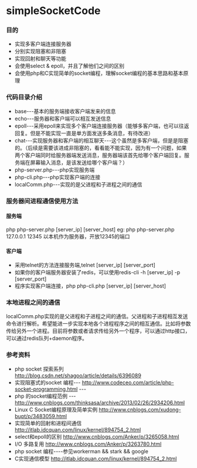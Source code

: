# simpleSocketCode

### 目的
* 实现多客户端连接服务器
* 分别实现阻塞和非阻塞
* 实现回射和聊天等功能
* 会使用select & epoll，并且了解他们之间的区别
* 会使用php和C实现简单的socket编程，理解socket编程的基本思路和基本原理

### 代码目录介绍
* base---基本的服务端接收客户端发来的信息
* echo---服务器和客户端可以相互发送信息
* epoll---采用epoll来实现多个客户端连接服务器（能够多客户端，也可以往返回复。但是不能实现一直是单方面发送多条消息，有待改进）
* chat---实现服务器和客户端的相互聊天---这个虽然是多客户端，但是是阻塞的。（后续是需要该进成非阻塞的，看看能不能实现，因为有一个问题，如果两个客户端同时给服务器端发送消息，服务器端该首先给哪个客户端回复。服务端在屏幕输入消息，是该发送给哪个客户端？）
* php-server.php---php实现服务端
* php-cli.php---php实现客户端的连接
* localComm.php---实现的是父进程和子进程之间的通信

### 服务器间进程通信使用方法
#### 服务端
  php php-server.php [server_ip] [server_host]
  eg: php php-server.php 127.0.0.1 12345
  以本机作为服务器，开放12345的端口
#### 客户端
* 采用telnet的方法连接服务端,telnet [server_ip] [server_port]
* 如果你的客户端服务器安装了redis，可以使用redis-cli -h [server_ip] -p [server_port]
* 程序实现客户端连接，php php-cli.php [server_ip] [server_host]


### 本地进程之间的通信
localComm.php实现的是父进程和子进程之间的通信。父进程和子进程相互发送命令进行解析。希望能进一步实现本地各个进程程序之间的相互通信。比如将参数传给另外一个进程。目前将参数或者请求传给另外一个程序，可以通过http接口，可以通过redis队列+daemon程序。

### 参考资料
* php socket 探索系列 http://blog.csdn.net/shagoo/article/details/6396089 
* 实现阻塞式的socket 编程--- http://www.codeceo.com/article/php-socket-programming.html ---
* php 的socket编程范例 --- http://www.cnblogs.com/thinksasa/archive/2013/02/26/2934206.html 
* Linux C Socket编程原理及简单实例 http://www.cnblogs.com/xudong-bupt/p/3483059.html 
* 实现简单的回射和进程间通信 http://itlab.idcquan.com/linux/kernel/894754_2.html 
* select和epoll的区别 http://www.cnblogs.com/Anker/p/3265058.html
* I/O 多路复用 http://www.cnblogs.com/Anker/p/3263780.html 
* php socket 编程----参见workerman && stark && google
* C实现通信模型 http://itlab.idcquan.com/linux/kernel/894754_2.html


